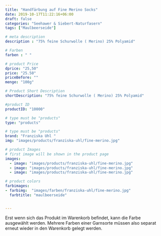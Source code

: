 ```yaml
---
title: "Handfärbung auf Fine Merino Socks"
date: 2019-10-17T11:22:16+06:00
draft: false
categories: "Seehawer & Siebert-Naturfasern"
tags: ["Maulbeerseide"]

# meta description
description : "75% feine Schurwolle ( Merino) 25% Polyamid"

# Farben
farben : " "

# product Price
dprice: "25,50"
price: "25.50"
priceBefore: ""
menge: "100g"

# Product Short Description
shortDescription: "75% feine Schurwolle ( Merino) 25% Polyamid"

#product ID
productID: "10000"

# type must be "products"
type: "products"

# type must be "products"
brand: "Franziska Uhl "
img: "images/products/franziska-uhl/fine-merino.jpg"   

# product Images
# first image will be shown in the product page
images:
  - image: "images/products/franziska-uhl/fine-merino.jpg"
  - image: "images/products/franziska-uhl/fine-merino.jpg"
  - image: "images/products/franziska-uhl/fine-merino.jpg"

# product colors
farbimages:
- farbimg:  "images/farben/franziska-uhl/fine-merino.jpg"
  farbtitle: "maulbeerseide"


---
```


Erst wenn sich das Produkt im Warenkorb befindet, kann die Farbe ausgewählt werden.
Mehrere Farben einer Garnsorte müssen also separat erneut wieder in den Warenkorb gelegt werden.
